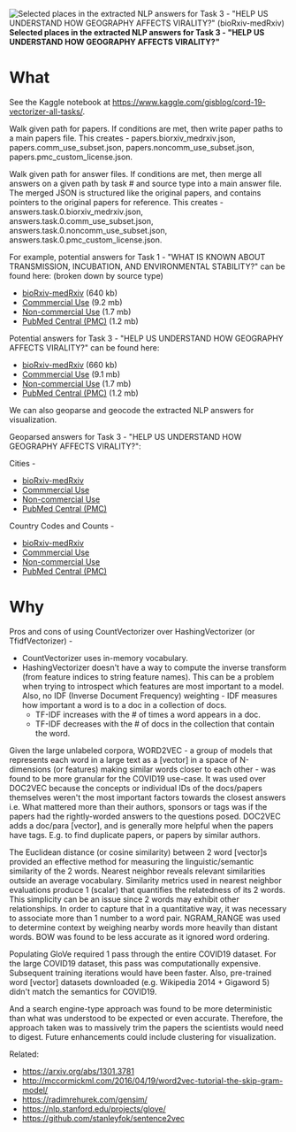 ![Selected places in the extracted NLP answers for Task 3 - "HELP US UNDERSTAND HOW GEOGRAPHY AFFECTS VIRALITY?" (bioRxiv-medRxiv)](https://github.com/gisblog/nih-covid19/raw/master/covid19/kaggle/working/answers.task.3.biorxiv_medrxiv.json.jpg)
**Selected places in the extracted NLP answers for Task 3 - "HELP US UNDERSTAND HOW GEOGRAPHY AFFECTS VIRALITY?"**

# What

See the Kaggle notebook at https://www.kaggle.com/gisblog/cord-19-vectorizer-all-tasks/.

Walk given path for papers. If conditions are met, then write paper paths to a main papers file.
This creates - papers.biorxiv_medrxiv.json, papers.comm_use_subset.json, papers.noncomm_use_subset.json, papers.pmc_custom_license.json.

Walk given path for answer files. If conditions are met, then merge all answers on a given path by task # and source type into a main answer file. The merged JSON is structured like the original papers, and contains pointers to the original papers for reference.
This creates - answers.task.0.biorxiv_medrxiv.json, answers.task.0.comm_use_subset.json, answers.task.0.noncomm_use_subset.json, answers.task.0.pmc_custom_license.json.

For example, potential answers for Task 1 - "WHAT IS KNOWN ABOUT TRANSMISSION, INCUBATION, AND ENVIRONMENTAL STABILITY?" can be found here: (broken down by source type)
* <a href="//raw.githubusercontent.com/gisblog/nih-covid19/master/covid19/kaggle/working/answers.task.0.biorxiv_medrxiv.json">bioRxiv-medRxiv</a> (640 kb)
* <a href="//raw.githubusercontent.com/gisblog/nih-covid19/master/covid19/kaggle/working/answers.task.0.comm_use_subset.json">Commmercial Use</a> (9.2 mb)
* <a href="//raw.githubusercontent.com/gisblog/nih-covid19/master/covid19/kaggle/working/answers.task.0.noncomm_use_subset.json">Non-commercial Use</a> (1.7 mb)
* <a href="//raw.githubusercontent.com/gisblog/nih-covid19/master/covid19/kaggle/working/answers.task.0.pmc_custom_license.json">PubMed Central (PMC)</a> (1.2 mb)

Potential answers for Task 3 - "HELP US UNDERSTAND HOW GEOGRAPHY AFFECTS VIRALITY?" can be found here:
* <a href="//raw.githubusercontent.com/gisblog/nih-covid19/master/covid19/kaggle/working/answers.task.3.biorxiv_medrxiv.json">bioRxiv-medRxiv</a> (660 kb)
* <a href="//raw.githubusercontent.com/gisblog/nih-covid19/master/covid19/kaggle/working/answers.task.3.comm_use_subset.json">Commmercial Use</a> (9.1 mb)
* <a href="//raw.githubusercontent.com/gisblog/nih-covid19/master/covid19/kaggle/working/answers.task.3.noncomm_use_subset.json">Non-commercial Use</a> (1.7 mb)
* <a href="//raw.githubusercontent.com/gisblog/nih-covid19/master/covid19/kaggle/working/answers.task.3.pmc_custom_license.json">PubMed Central (PMC)</a> (1.2 mb)

We can also geoparse and geocode the extracted NLP answers for visualization.

Geoparsed answers for Task 3 - "HELP US UNDERSTAND HOW GEOGRAPHY AFFECTS VIRALITY?":

Cities -

* <a href="//raw.githubusercontent.com/gisblog/nih-covid19/master/covid19/kaggle/working/cities.answers.task.3.biorxiv_medrxiv.json">bioRxiv-medRxiv</a>
* <a href="//raw.githubusercontent.com/gisblog/nih-covid19/master/covid19/kaggle/working/cities.answers.task.3.comm_use_subset.json">Commmercial Use</a>
* <a href="//raw.githubusercontent.com/gisblog/nih-covid19/master/covid19/kaggle/working/cities.answers.task.3.noncomm_use_subset.json">Non-commercial Use</a>
* <a href="//raw.githubusercontent.com/gisblog/nih-covid19/master/covid19/kaggle/working/cities.answers.task.3.pmc_custom_license.json">PubMed Central (PMC)</a>

Country Codes and Counts -

* <a href="//raw.githubusercontent.com/gisblog/nih-covid19/master/covid19/kaggle/working/country_mentions.answers.task.3.biorxiv_medrxiv.json">bioRxiv-medRxiv</a>
* <a href="//raw.githubusercontent.com/gisblog/nih-covid19/master/covid19/kaggle/working/country_mentions.answers.task.3.comm_use_subset.json">Commmercial Use</a>
* <a href="//raw.githubusercontent.com/gisblog/nih-covid19/master/covid19/kaggle/working/country_mentions.answers.task.3.noncomm_use_subset.json">Non-commercial Use</a>
* <a href="//raw.githubusercontent.com/gisblog/nih-covid19/master/covid19/kaggle/working/country_mentions.answers.task.3.pmc_custom_license.json">PubMed Central (PMC)</a>

# Why

Pros and cons of using CountVectorizer over HashingVectorizer (or TfidfVectorizer) -
* CountVectorizer uses in-memory vocabulary.
* HashingVectorizer doesn't have a way to compute the inverse transform (from feature indices to string feature names). This can be a problem when trying to introspect which features are most important to a model. Also, no IDF (Inverse Document Frequency) weighting - IDF measures how important a word is to a doc in a collection of docs.
  * TF-IDF increases with the # of times a word appears in a doc.
  * TF-IDF decreases with the # of docs in the collection that contain the word.

Given the large unlabeled corpora, WORD2VEC - a group of models that represents each word in a large text as a [vector] in a space of N-dimensions (or features) making similar words closer to each other - was found to be more granular for the COVID19 use-case. It was used over DOC2VEC because the concepts or individual IDs of the docs/papers themselves weren't the most important factors towards the closest answers i.e. What mattered more than their authors, sponsors or tags was if the papers had the rightly-worded answers to the questions posed. DOC2VEC adds a doc/para [vector], and is generally more helpful when the papers have tags. E.g. to find duplicate papers, or papers by similar authors.

The Euclidean distance (or cosine similarity) between 2 word [vector]s provided an effective method for measuring the linguistic/semantic similarity of the 2 words. Nearest neighbor reveals relevant similarities outside an average vocabulary. Similarity metrics used in nearest neighbor evaluations produce 1 (scalar) that quantifies the relatedness of its 2 words. This simplicity can be an issue since 2 words may exhibit other relationships. In order to capture that in a quantitative way, it was necessary to associate more than 1 number to a word pair. NGRAM_RANGE was used to determine context by weighing nearby words more heavily than distant words. BOW was found to be less accurate as it ignored word ordering.

Populating GloVe required 1 pass through the entire COVID19 dataset. For the large COVID19 dataset, this pass was computationally expensive. Subsequent training iterations would have been faster. Also, pre-trained word [vector] datasets downloaded (e.g. Wikipedia 2014 + Gigaword 5) didn't match the semantics for COVID19.

And a search engine-type approach was found to be more deterministic than what was understood to be expected or even accurate. Therefore, the approach taken was to massively trim the papers the scientists would need to digest. Future enhancements could include clustering for visualization.

Related:
* https://arxiv.org/abs/1301.3781
* http://mccormickml.com/2016/04/19/word2vec-tutorial-the-skip-gram-model/
* https://radimrehurek.com/gensim/
* https://nlp.stanford.edu/projects/glove/
* https://github.com/stanleyfok/sentence2vec
